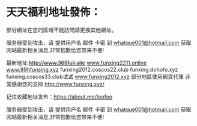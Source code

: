 # 天天福利地址發佈：  

  部分網址在您的區域不能訪問請更換其他網址。
  
  服务器受到攻击，请 提供用户名 邮件 卡密 到 whatque001@hotmail.com 获取网站最新相关消息,非常抱歉给您带来不便!
  
  最新地址:~~http://www.365fuli.site~~
  www.funxing2211.online 
  www.99hfunsing.xyz
  funxing2012.coscos22.club
  funxing.dohofo.xyz
  funxing.coscos33.club试试
  www.funxing2012.xyz
  部分地區使用網頁代理
  非常感谢您的支持
  http://www.funxing.xyz/

记住收藏地址发布：https://about.me/loofoo

服务器受到攻击，请 提供用户名 邮件 卡密 到 whatque001@hotmail.com 获取网站最新相关消息,非常抱歉给您带来不便!
